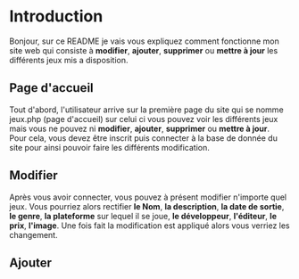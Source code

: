 # Introduction 
Bonjour, sur ce README je vais vous expliquez comment fonctionne mon site web qui consiste à **modifier**, **ajouter**, **supprimer** ou **mettre à jour** les différents jeux mis a disposition.


## Page d'accueil
Tout d'abord, l'utilisateur arrive sur la première page du site qui se nomme jeux.php (page d'accueil) sur celui ci vous pouvez voir les différents jeux mais vous ne pouvez ni **modifier**, **ajouter**, **supprimer** ou **mettre à jour**.<br/>
Pour cela, vous devez être inscrit puis connecter à la base de donnée du site pour ainsi pouvoir faire les différents modification.<br/>

## Modifier
Après vous avoir connecter, vous pouvez à présent modifier n'importe quel jeux. Vous pourriez alors rectifier **le Nom**, **la description**, **la date de sortie**, **le genre**, **la plateforme** sur lequel il se joue, **le développeur**, **l'éditeur**, **le prix**, **l'image**. Une fois fait la modification est appliqué alors vous verriez les changement.

## Ajouter 


